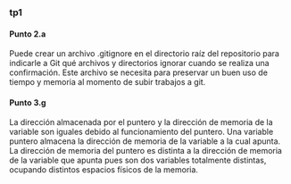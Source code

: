 ### tp1
#### Punto 2.a

Puede crear un archivo .gitignore en el directorio raíz del repositorio para indicarle a Git qué archivos y directorios ignorar cuando se realiza una confirmación. Este archivo se necesita para preservar un buen uso de tiempo y memoria al momento de subir trabajos a git.

#### Punto 3.g

La dirección almacenada por el puntero y la dirección de memoria de la variable son iguales debido al funcionamiento del puntero. Una variable puntero almacena la dirección de memoria de la variable a la cual apunta.
La dirección de memoria del puntero es distinta a la dirección de memoria de la variable que apunta pues son dos variables totalmente distintas, ocupando distintos espacios físicos de la memoria.